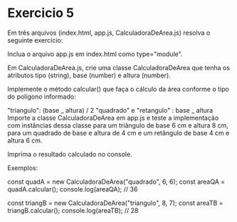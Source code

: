 # Exercicio 5

Em três arquivos (index.html, app.js, CalculadoraDeArea.js) resolva o seguinte exercício:

Inclua o arquivo app.js em index.html como type="module".

Em CalculadoraDeArea.js, crie uma classe CalculadoraDeArea que tenha os atributos tipo (string), base (number) e altura (number).

Implemente o método calcular() que faça o cálculo da área conforme o tipo do polígono informado:

"triangulo": (base _ altura) / 2
"quadrado" e "retangulo" : base _ altura
Importe a classe CalculadoraDeArea em app.js e teste a implementação com instâncias dessa classe para um triângulo de base 6 cm e altura 8 cm, para um quadrado de base e altura de 4 cm e um retângulo de base 4 cm e altura 6 cm.

Imprima o resultado calculado no console.

Exemplos:

const quadA = new CalculadoraDeArea("quadrado", 6, 6);
const areaQA = quadA.calcular();
console.log(areaQA); // 36

const triangB = new CalculadoraDeArea("triangulo", 8, 7);
const areaTB = triangB.calcular();
console.log(areaTB); // 28

